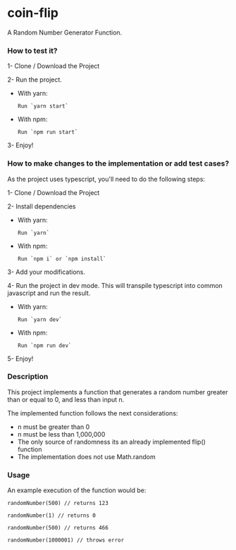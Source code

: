 # coin-flip
A Random Number Generator Function.

### How to test it?
1- Clone / Download the Project

2- Run the project.
- With yarn:

      Run `yarn start`

- With npm:

      Run `npm run start`

3- Enjoy!

### How to make changes to the implementation or add test cases?
As the project uses typescript, you'll need to do the following steps:

1- Clone / Download the Project

2- Install dependencies

- With yarn:

      Run `yarn`

- With npm:

      Run `npm i` or `npm install`

3- Add your modifications.

4- Run the project in dev mode. This will transpile typescript into common javascript and run the result.
- With yarn:

      Run `yarn dev`

- With npm:

      Run `npm run dev`

5- Enjoy!


### Description
This project implements a function that generates a random number greater than or equal to 0, and less than input n.

The implemented function follows the next considerations:
- n must be greater than 0
- n must be less than 1,000,000
- The only source of randomness its an already implemented flip() function
- The implementation does not use Math.random

### Usage
An example execution of the function would be:
```
randomNumber(500) // returns 123

randomNumber(1) // returns 0

randomNumber(500) // returns 466

randomNumber(1000001) // throws error
```